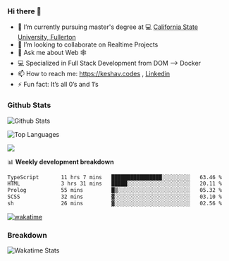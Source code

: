 ### Hi there 👋

- 🔭 I’m currently pursuing master's degree at 💻 [California State University, Fullerton](http://www.fullerton.edu/) 
- 👯 I’m looking to collaborate on Realtime Projects
- 💬 Ask me about Web 🕸
- 💻 Specialized in Full Stack Development from DOM --> Docker
- 📫 How to reach me: https://keshav.codes , [Linkedin](https://www.linkedin.com/in/keshavlingala/)
- ⚡ Fun fact: It’s all 0’s and 1’s

### Github Stats
![Github Stats](https://github-readme-stats.vercel.app/api?username=keshavlingala&count_private=true&show_icons=true&theme=radical)

![Top Languages](https://github-readme-stats.vercel.app/api/top-langs/?username=keshavlingala&show_icons=true&theme=radical)

![](https://komarev.com/ghpvc/?username=keshavlingala)

📊 **Weekly development breakdown**

<!--START_SECTION:waka-->

```txt
TypeScript       11 hrs 7 mins   ████████████████░░░░░░░░░   63.46 %
HTML             3 hrs 31 mins   █████░░░░░░░░░░░░░░░░░░░░   20.11 %
Prolog           55 mins         █▒░░░░░░░░░░░░░░░░░░░░░░░   05.32 %
SCSS             32 mins         ▓░░░░░░░░░░░░░░░░░░░░░░░░   03.10 %
sh               26 mins         ▓░░░░░░░░░░░░░░░░░░░░░░░░   02.56 %
```

<!--END_SECTION:waka-->


[![wakatime](https://wakatime.com/badge/user/62bfdbc7-082c-40a7-b4bd-f9280d51aeed.svg)](https://wakatime.com/@62bfdbc7-082c-40a7-b4bd-f9280d51aeed)


### Breakdown

![Wakatime Stats](https://github-readme-stats.vercel.app/api/wakatime?username=keshavlingala)